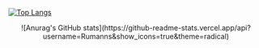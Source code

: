 [![Top Langs](https://github-readme-stats.vercel.app/api/top-langs/?username=Rumanns&layout=compact)](https://github.com/anuraghazra/github-readme-stats)

<p style="text-align: center;">![Anurag's GitHub stats](https://github-readme-stats.vercel.app/api?username=Rumanns&show_icons=true&theme=radical)</p>

